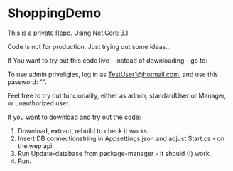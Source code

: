 # ShoppingDemo

This is a private Repo. 
Using Net.Core 3.1

Code is not for production. 
Just trying out some ideas...

If You want to try out this code live - instead of downloading - go to:

To use admin priveligies, log in as TestUser1@hotmail.com, and use this password: "".

Feel free to try out funcionality, either as admin, standardUser or Manager, or unauthorized user.

If you want to download and try out the code:

1. Download, extract, rebuild to check it works.
2. Insert DB connectionstring in Appsettings.json and adjust Start.cs - on the wep api.
3. Run Update-database from package-manager - it should (!) work.
5. Run.
